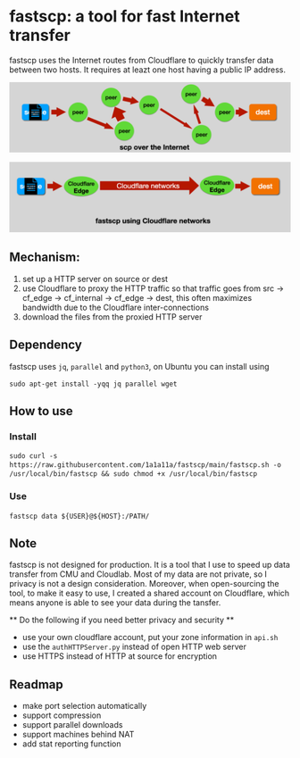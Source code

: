 # fastscp: a tool for fast Internet transfer

fastscp uses the Internet routes from Cloudflare to quickly transfer data between two hosts. It requires at leazt one host having a public IP address.

![doc/d1.gif](/doc/d1.gif)

![doc/d2.gif](/doc/d2.gif)

## Mechanism: 
1. set up a HTTP server on source or dest
2. use Cloudflare to proxy the HTTP traffic so that traffic goes from src -> cf_edge -> cf_internal -> cf_edge -> dest, this often maximizes bandwidth due to the Cloudflare inter-connections
3. download the files from the proxied HTTP server


## Dependency
fastscp uses `jq`, `parallel` and `python3`, on Ubuntu you can install using

```
sudo apt-get install -yqq jq parallel wget
```


## How to use
### Install

```
sudo curl -s https://raw.githubusercontent.com/1a1a11a/fastscp/main/fastscp.sh -o /usr/local/bin/fastscp && sudo chmod +x /usr/local/bin/fastscp
```

### Use
```
fastscp data ${USER}@${HOST}:/PATH/
```


## Note
fastscp is not designed for production. It is a tool that I use to speed up data transfer from CMU and Cloudlab. Most of my data are not private, so I privacy is not a design consideration. Moreover, when open-sourcing the tool, to make it easy to use, I created a shared account on Cloudflare, which means anyone is able to see your data during the tansfer. 

** Do the following if you need better privacy and security **
* use your own cloudflare account, put your zone information in `api.sh`
* use the `authHTTPServer.py` instead of open HTTP web server
* use HTTPS instead of HTTP at source for encryption




## Readmap
* make port selection automatically
* support compression
* support parallel downloads
* support machines behind NAT
* add stat reporting function



